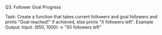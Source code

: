 Q3. Follower Goal Progress

Task: Create a function that takes current followers and goal followers and prints "Goal reached!" if achieved, else prints "X followers left".
Example Output:
Input: (950, 1000) → "50 followers left"